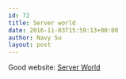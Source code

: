 ```yaml
---
id: 72
title: Server world
date: 2016-11-03T15:59:13+00:00
author: Navy Su
layout: post
---
```

Good website: <a href="https://www.server-world.info/en/" target="_blank">Server World</a>